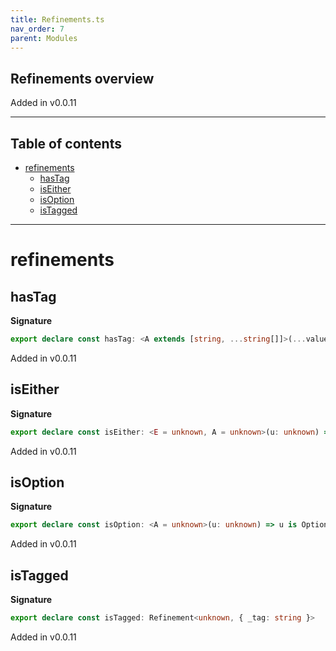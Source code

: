 ```yaml
---
title: Refinements.ts
nav_order: 7
parent: Modules
---
```


## Refinements overview

Added in v0.0.11

---

<h2 class="text-delta">Table of contents</h2>

- [refinements](#refinements)
  - [hasTag](#hastag)
  - [isEither](#iseither)
  - [isOption](#isoption)
  - [isTagged](#istagged)

---

# refinements

## hasTag

**Signature**

```ts
export declare const hasTag: <A extends [string, ...string[]]>(...values: A) => Refinement<unknown, { _tag: A[number] }>
```

Added in v0.0.11

## isEither

**Signature**

```ts
export declare const isEither: <E = unknown, A = unknown>(u: unknown) => u is Either<E, A>
```

Added in v0.0.11

## isOption

**Signature**

```ts
export declare const isOption: <A = unknown>(u: unknown) => u is Option<A>
```

Added in v0.0.11

## isTagged

**Signature**

```ts
export declare const isTagged: Refinement<unknown, { _tag: string }>
```

Added in v0.0.11

